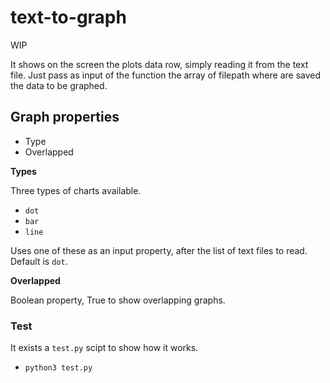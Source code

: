 # text-to-graph

WIP 

It shows on the screen the plots data row, simply reading it from the text file. Just pass as input of the function the array of filepath where are saved the data to be graphed. 

## Graph properties

- Type
- Overlapped

**Types**

Three types of charts available.
- `dot`
- `bar`
- `line`

Uses one of these as an input property, after the list of text files to read.
Default is `dot`.

**Overlapped**

Boolean property, True to show overlapping graphs.

### Test 

It exists a `test.py` scipt to show how it works. 

- `python3 test.py` 
